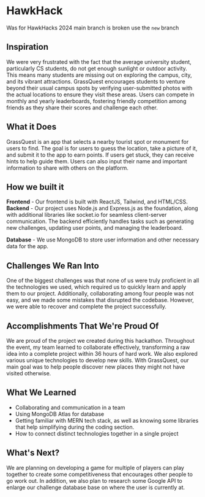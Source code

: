 # HawkHack
Was for HawkHacks 2024
main branch is broken
use the `new` branch

## Inspiration
We were very frustrated with the fact that the average university student, particularly CS students, do not get enough sunlight or outdoor activity. This means many students are missing out on exploring the campus, city, and its vibrant attractions. GrassQuest encourages students to venture beyond their usual campus spots by verifying user-submitted photos with the actual locations to ensure they visit these areas. Users can compete in monthly and yearly leaderboards, fostering friendly competition among friends as they share their scores and challenge each other.

## What it Does
GrassQuest is an app that selects a nearby tourist spot or monument for users to find. The goal is for users to guess the location, take a picture of it, and submit it to the app to earn points. If users get stuck, they can receive hints to help guide them. Users can also input their name and important information to share with others on the platform.

## How we built it
**Frontend** - Our frontend is built with ReactJS, Tailwind, and HTML/CSS.
**Backend** - Our project uses Node.js and Express.js as the foundation, along with additional libraries like socket.io for seamless client-server communication. The backend efficiently handles tasks such as generating new challenges, updating user points, and managing the leaderboard.

**Database** - We use MongoDB to store user information and other necessary data for the app.

## Challenges We Ran Into
One of the biggest challenges was that none of us were truly proficient in all the technologies we used, which required us to quickly learn and apply them to our project. Additionally, collaborating among four people was not easy, and we made some mistakes that disrupted the codebase. However, we were able to recover and complete the project successfully.

## Accomplishments That We're Proud Of
We are proud of the project we created during this hackathon. Throughout the event, my team learned to collaborate effectively, transforming a raw idea into a complete project within 36 hours of hard work. We also explored various unique technologies to develop new skills. With GrassQuest, our main goal was to help people discover new places they might not have visited otherwise.

## What We Learned
- Collaborating and communication in a team
- Using MongoDB Atlas for database
- Getting familiar with MERN tech stack, as well as knowing some libraries that help simplifying during the coding section.
- How to connect distinct technologies together in a single project

## What's Next?
We are planning on developing a game for multiple of players can play together to create some competitiveness that encourages other people to go work out. In addition, we also plan to research some Google API to enlarge our challenge database base on where the user is currently at.

